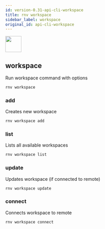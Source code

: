 ```yaml
---
id: version-0.31-api-cli-workspace
title: rnv workspace
sidebar_label: workspace
original_id: api-cli-workspace
---
```


<img src="https://renative.org/img/ic_cli.png" width=50 height=50 />

## workspace

Run workspace command with options

```bash
rnv workspace
```

### add

Creates new workspace

```bash
rnv workspace add
```

### list

Lists all available workspaces

```bash
rnv workspace list
```

### update

Updates workspace (if connected to remote)

```bash
rnv workspace update
```

### connect

Connects workspace to remote

```bash
rnv workspace connect
```
